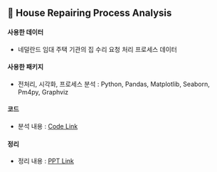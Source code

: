 ## 🏡 House Repairing Process Analysis

#### 사용한 데이터
- 네덜란드 임대 주택 기관의 집 수리 요청 처리 프로세스 데이터

#### 사용한 패키지
- 전처리, 시각화, 프로세스 분석 : Python, Pandas, Matplotlib, Seaborn, Pm4py, Graphviz

#### 코드
- 분석 내용 : [Code Link](https://github.com/threegenie/house_repair_process/blob/main/process_mining.ipynb)

#### 정리
- 정리 내용 : [PPT Link](https://github.com/threegenie/house_repair_process/blob/main/process%20mining%20ppt.pdf)

